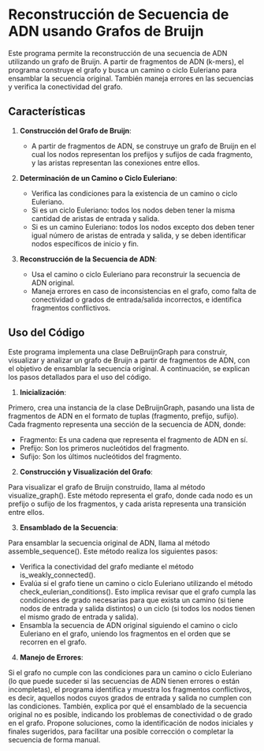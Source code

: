 # Reconstrucción de Secuencia de ADN usando Grafos de Bruijn

Este programa permite la reconstrucción de una secuencia de ADN utilizando un grafo de Bruijn. A partir de fragmentos de ADN (k-mers), el programa construye el grafo y busca un camino o ciclo Euleriano para ensamblar la secuencia original. También maneja errores en las secuencias y verifica la conectividad del grafo.

## Características

1. **Construcción del Grafo de Bruijn**:
   - A partir de fragmentos de ADN, se construye un grafo de Bruijn en el cual los nodos representan los prefijos y sufijos de cada fragmento, y las aristas representan las conexiones entre ellos.

2. **Determinación de un Camino o Ciclo Euleriano**:
   - Verifica las condiciones para la existencia de un camino o ciclo Euleriano.
   - Si es un ciclo Euleriano: todos los nodos deben tener la misma cantidad de aristas de entrada y salida.
   - Si es un camino Euleriano: todos los nodos excepto dos deben tener igual número de aristas de entrada y salida, y se deben identificar nodos específicos de inicio y fin.

3. **Reconstrucción de la Secuencia de ADN**:
   - Usa el camino o ciclo Euleriano para reconstruir la secuencia de ADN original.
   - Maneja errores en caso de inconsistencias en el grafo, como falta de conectividad o grados de entrada/salida incorrectos, e identifica fragmentos conflictivos.
   
## Uso del Código
Este programa implementa una clase DeBruijnGraph para construir, visualizar y analizar un grafo de Bruijn a partir de fragmentos de ADN, con el objetivo de ensamblar la secuencia original. A continuación, se explican los pasos detallados para el uso del código.

1. **Inicialización**:

Primero, crea una instancia de la clase DeBruijnGraph, pasando una lista de fragmentos de ADN en el formato de tuplas (fragmento, prefijo, sufijo). Cada fragmento representa una sección de la secuencia de ADN, donde:
  
  - Fragmento: Es una cadena que representa el fragmento de ADN en sí.
  - Prefijo: Son los primeros nucleótidos del fragmento.
  - Sufijo: Son los últimos nucleótidos del fragmento.

2. **Construcción y Visualización del Grafo**:

Para visualizar el grafo de Bruijn construido, llama al método visualize_graph(). Este método representa el grafo, donde cada nodo es un prefijo o sufijo de los fragmentos, y cada arista representa una transición entre ellos.

3. **Ensamblado de la Secuencia**:

Para ensamblar la secuencia original de ADN, llama al método assemble_sequence(). Este método realiza los siguientes pasos:

  - Verifica la conectividad del grafo mediante el método is_weakly_connected().
  - Evalúa si el grafo tiene un camino o ciclo Euleriano utilizando el método check_eulerian_conditions(). Esto implica revisar que el grafo cumpla las condiciones de grado necesarias para que exista un camino (si tiene nodos de entrada y salida distintos) o un ciclo (si todos los nodos tienen el mismo grado de entrada y salida).
  - Ensambla la secuencia de ADN original siguiendo el camino o ciclo Euleriano en el grafo, uniendo los fragmentos en el orden que se recorren en el grafo.

4. **Manejo de Errores**:

Si el grafo no cumple con las condiciones para un camino o ciclo Euleriano (lo que puede suceder si las secuencias de ADN tienen errores o están incompletas), el programa identifica y muestra los fragmentos conflictivos, es decir, aquellos nodos cuyos grados de entrada y salida no cumplen con las condiciones.
También, explica por qué el ensamblado de la secuencia original no es posible, indicando los problemas de conectividad o de grado en el grafo.
Propone soluciones, como la identificación de nodos iniciales y finales sugeridos, para facilitar una posible corrección o completar la secuencia de forma manual.
